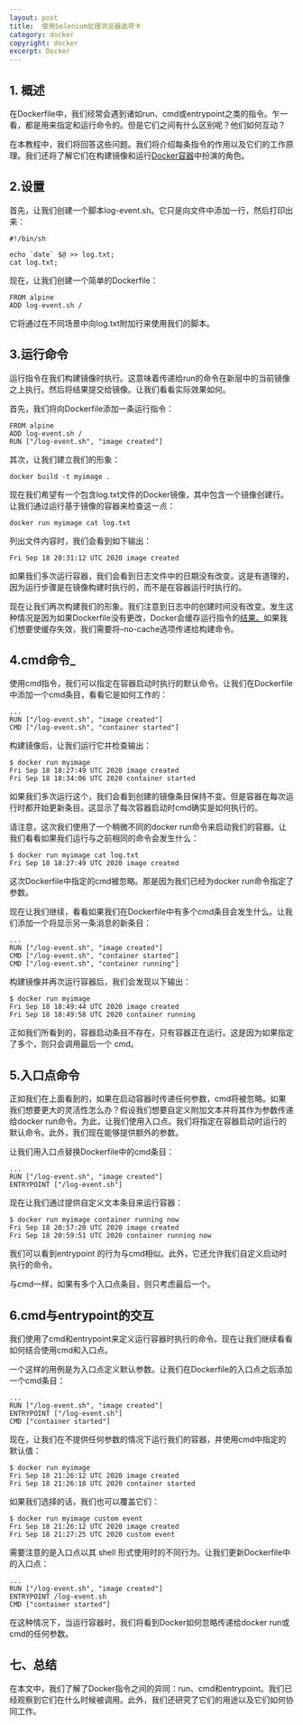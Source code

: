 ```yaml
---
layout: post
title:  使用Selenium处理浏览器选项卡
category: docker
copyright: docker
excerpt: Docker
---
```


## 1. 概述

在Dockerfile中，我们经常会遇到诸如run、cmd或entrypoint之类的指令。乍一看，都是用来指定和运行命令的。但是它们之间有什么区别呢？他们如何互动？

在本教程中，我们将回答这些问题。我们将介绍每条指令的作用以及它们的工作原理。我们还将了解它们在构建镜像和运行[Docker容器](https://www.baeldung.com/docker-images-vs-containers)中扮演的角色。

## 2.设置

首先，让我们创建一个脚本log-event.sh。它只是向文件中添加一行，然后打印出来：

```shell
#!/bin/sh

echo `date` $@ >> log.txt;
cat log.txt;
```

现在，让我们创建一个简单的Dockerfile：

```shell
FROM alpine
ADD log-event.sh /
```

它将通过在不同场景中向log.txt附加行来使用我们的脚本。

## 3.运行命令

运行指令在我们构建镜像时执行。这意味着传递给run的命令在新层中的当前镜像之上执行。然后将结果提交给镜像。让我们看看实际效果如何。

首先，我们将向Dockerfile添加一条运行指令：

```shell
FROM alpine
ADD log-event.sh /
RUN ["/log-event.sh", "image created"]
```

其次，让我们建立我们的形象：

```shell
docker build -t myimage .
```

现在我们希望有一个包含log.txt文件的Docker镜像，其中包含一个镜像创建行。让我们通过运行基于镜像的容器来检查这一点：

```shell
docker run myimage cat log.txt
```

列出文件内容时，我们会看到如下输出：

```shell
Fri Sep 18 20:31:12 UTC 2020 image created
```

如果我们多次运行容器，我们会看到日志文件中的日期没有改变。这是有道理的，因为运行步骤是在镜像构建时执行的，而不是在容器运行时执行的。

现在让我们再次构建我们的形象。我们注意到日志中的创建时间没有改变。发生这种情况是因为如果Dockerfile没有更改，Docker会缓存运行指令的[结果。](https://www.baeldung.com/linux/docker-build-cache)如果我们想要使缓存失效，我们需要将–no-cache选项传递给构建命令。

## 4.cmd命令_

使用cmd指令，我们可以指定在容器启动时执行的默认命令。让我们在Dockerfile中添加一个cmd条目，看看它是如何工作的：

```shell
...
RUN ["/log-event.sh", "image created"]
CMD ["/log-event.sh", "container started"]
```

构建镜像后，让我们运行它并检查输出：

```shell
$ docker run myimage
Fri Sep 18 18:27:49 UTC 2020 image created
Fri Sep 18 18:34:06 UTC 2020 container started
```

如果我们多次运行这个，我们会看到创建的镜像条目保持不变。但是容器在每次运行时都开始更新条目。这显示了每次容器启动时cmd确实是如何执行的。

请注意，这次我们使用了一个稍微不同的docker run命令来启动我们的容器。让我们看看如果我们运行与之前相同的命令会发生什么：

```shell
$ docker run myimage cat log.txt
Fri Sep 18 18:27:49 UTC 2020 image created
```

这次Dockerfile中指定的cmd被忽略。那是因为我们已经为docker run命令指定了参数。

现在让我们继续，看看如果我们在Dockerfile中有多个cmd条目会发生什么。让我们添加一个将显示另一条消息的新条目：

```shell
...
RUN ["/log-event.sh", "image created"]
CMD ["/log-event.sh", "container started"]
CMD ["/log-event.sh", "container running"]
```

构建镜像并再次运行容器后，我们会发现以下输出：

```shell
$ docker run myimage
Fri Sep 18 18:49:44 UTC 2020 image created
Fri Sep 18 18:49:58 UTC 2020 container running
```

正如我们所看到的，容器启动条目不存在，只有容器正在运行。这是因为如果指定了多个，则只会调用最后一个 cmd。

## 5.入口点命令

正如我们在上面看到的，如果在启动容器时传递任何参数，cmd将被忽略。如果我们想要更大的灵活性怎么办？假设我们想要自定义附加文本并将其作为参数传递给docker run命令。为此，让我们使用入口点。我们将指定在容器启动时运行的默认命令。此外，我们现在能够提供额外的参数。

让我们用入口点替换Dockerfile中的cmd条目：

```shell
...
RUN ["/log-event.sh", "image created"]
ENTRYPOINT ["/log-event.sh"]
```

现在让我们通过提供自定义文本条目来运行容器：

```shell
$ docker run myimage container running now
Fri Sep 18 20:57:20 UTC 2020 image created
Fri Sep 18 20:59:51 UTC 2020 container running now
```

我们可以看到entrypoint 的行为与cmd相似。此外，它还允许我们自定义启动时执行的命令。

与cmd一样，如果有多个入口点条目，则只考虑最后一个。

## 6.cmd与entrypoint的交互

我们使用了cmd和entrypoint来定义运行容器时执行的命令。现在让我们继续看看如何结合使用cmd和入口点。

一个这样的用例是为入口点定义默认参数。让我们在Dockerfile的入口点之后添加一个cmd条目：

```shell
...
RUN ["/log-event.sh", "image created"]
ENTRYPOINT ["/log-event.sh"]
CMD ["container started"]
```

现在，让我们在不提供任何参数的情况下运行我们的容器，并使用cmd中指定的默认值：

```shell
$ docker run myimage
Fri Sep 18 21:26:12 UTC 2020 image created
Fri Sep 18 21:26:18 UTC 2020 container started
```

如果我们选择的话，我们也可以覆盖它们：

```shell
$ docker run myimage custom event
Fri Sep 18 21:26:12 UTC 2020 image created
Fri Sep 18 21:27:25 UTC 2020 custom event
```

需要注意的是入口点以其 shell 形式使用时的不同行为。让我们更新Dockerfile中的入口点：

```shell
...
RUN ["/log-event.sh", "image created"]
ENTRYPOINT /log-event.sh
CMD ["container started"]
```

在这种情况下，当运行容器时，我们将看到Docker如何忽略传递给docker run或cmd的任何参数。

## 七、总结

在本文中，我们了解了Docker指令之间的异同：run、cmd和entrypoint。我们已经观察到它们在什么时候被调用。此外，我们还研究了它们的用途以及它们如何协同工作。
